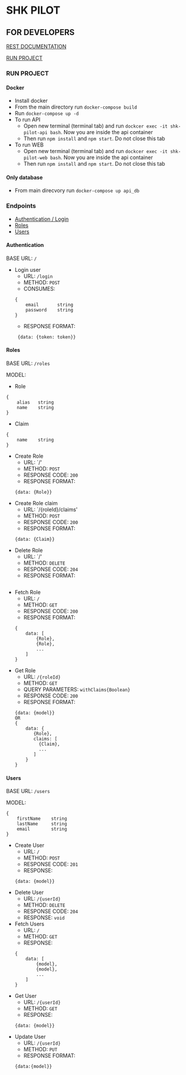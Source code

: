 # SHK PILOT


## FOR DEVELOPERS

[REST DOCUMENTATION](#endpoints)

[RUN PROJECT](#run-project)

### RUN PROJECT

#### Docker
* Install docker
* From the main directory run `docker-compose build`
* Run `docker-compose up -d`
* To run API 
    * Open new terminal (terminal tab) and run `dockcer exec -it shk-pilot-api bash`. Now you are inside the api container
    * Then run `npm install` and `npm start`. Do not close this tab
* To run WEB 
    * Open new terminal (terminal tab) and run `dockcer exec -it shk-pilot-web bash`. Now you are inside the api container
    * Then run `npm install` and `npm start`. Do not close this tab

#### Only database
* From main direcvory run `docker-compose up api_db`



### Endpoints
* [Authentication / Login](#authentication)
* [Roles](#roles)
* [Users](#users)


#### Authentication

BASE URL: `/`

* Login user
    * URL: `/login`
    * METHOD: `POST`
    * CONSUMES:
    ```
    {
        email       string 
        password    string
    }
    ```
    * RESPONSE FORMAT:
    ```
     {data: {token: token}}
    ```

#### Roles

BASE URL: `/roles`

MODEL:
* Role
```
{
    alias   string
    name    string
}
```
* Claim
```
{
    name    string
}
```

* Create Role
    * URL: `/'
    * METHOD: `POST`
    * RESPONSE CODE: `200`
    * RESPONSE FORMAT:
    ```
    {data: {Role}}
    ```
* Create Role claim
    * URL: `/{roleId}/claims'
    * METHOD: `POST`
    * RESPONSE CODE: `200`
    * RESPONSE FORMAT:
    ```
    {data: {Claim}}
    ```
* Delete Role
    * URL: `/'
    * METHOD: `DELETE`
    * RESPONSE CODE: `204`
    * RESPONSE FORMAT:
    ```
    ```
* Fetch Role
    * URL: `/`
    * METHOD: `GET`
    * RESPONSE CODE: `200`
    * RESPONSE FORMAT:
    ```
    {
        data: [
            {Role},
            {Role},
            ...
        ]
    }
    ```
* Get Role
    * URL: `/{roleId}`
    * METHOD: `GET`
    * QUERY PARAMETERS:
    `withClaims{Boolean}`
    * RESPONSE CODE: `200`
    * RESPONSE FORMAT:
    ```
    {data: {model}}
    OR
    {
        data: {
           {Role},
           claims: [
             {Claim},
             ...
           ]
        }
    }
    ```

#### Users

BASE URL: `/users`

MODEL: 
```
{
    firstName    string
    lastName     string
    email        string
}
```
* Create User
    * URL: `/`
    * METHOD: `POST`
    * RESPONSE CODE: `201`
    * RESPONSE:
    ```
    {data: {model}}
    ```
* Delete User
    * URL: `/{userId}`
    * METHOD: `DELETE`
    * RESPONSE CODE: `204`
    * RESPONSE: `void`
* Fetch Users
    * URL: `/`
    * METHOD: `GET`
    * RESPONSE: 
    ```
    {
        data: [
            {model},
            {model},
            ...
        ]
    }
    ```
* Get User
    * URL: `/{userId}`
    * METHOD: `GET`
    * RESPONSE:
    ```
    {data: {model}}
    ```
* Update User
    * URL: `/{userId}`
    * METHOD: `PUT`
    * RESPONSE FORMAT:
    ```
    {data:{model}}
    ```
    


